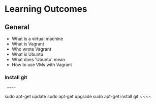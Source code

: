 # Learning Outcomes

## General
- What is a virtual machine
- What is Vagrant
- Who wrote Vagrant
- What is Ubuntu
- What does 'Ubuntu' mean
- How to use VMs with Vagrant

### Install git
     ~~~~
sudo apt-get update
sudo apt-get upgrade
sudo apt-get install git
     ~~~~
